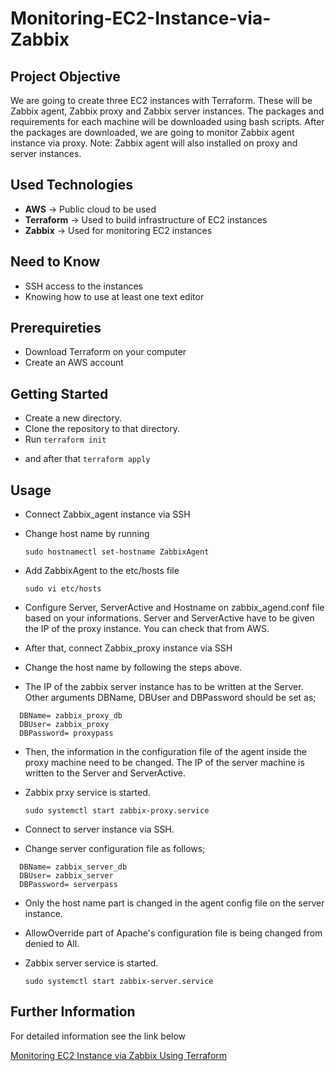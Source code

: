 # Monitoring-EC2-Instance-via-Zabbix

## Project Objective

We are going to create three EC2 instances with Terraform. These will be Zabbix agent, Zabbix proxy and Zabbix server instances. The packages and requirements for each machine will be downloaded using bash scripts. After the packages are downloaded, we are going to  monitor Zabbix agent instance via proxy. Note: Zabbix agent will also installed on proxy and server instances.

## Used Technologies

+ **AWS** → Public cloud to be used
+ **Terraform** → Used to build infrastructure of EC2 instances
+ **Zabbix** → Used for monitoring EC2 instances

## Need to Know

+ SSH access to the instances
+ Knowing how to use at least one text editor

## Prerequireties

+ Download Terraform on your computer
+ Create an AWS account

## Getting Started

+ Create a new directory.
+ Clone the repository to that directory.
+ Run
  ```terraform init```
- and after that
 ```terraform apply```

## Usage

+ Connect Zabbix_agent instance via SSH
+ Change host name by running

    ```sudo hostnamectl set-hostname ZabbixAgent```

+ Add ZabbixAgent to the etc/hosts file
  
    ```sudo vi etc/hosts```

+ Configure Server, ServerActive and Hostname on zabbix_agend.conf file based on your informations. Server and ServerActive have to be given the IP of the proxy instance. You can check that from AWS.
+ After that, connect Zabbix_proxy instance via SSH
+ Change the host name by following the steps above.
+ The IP of the zabbix server instance has to be written at the Server. Other arguments DBName, DBUser and DBPassword should be set as;

```
  DBName= zabbix_proxy_db
  DBUser= zabbix_proxy
  DBPassword= proxypass
```

+ Then, the information in the configuration file of the agent inside the proxy machine need to be changed. The IP of the server machine is written to the Server and ServerActive.
+ Zabbix prxy service is started.

  ```sudo systemctl start zabbix-proxy.service```

+ Connect to server instance via SSH.
+ Change server configuration file as follows;

```	
  DBName= zabbix_server_db
  DBUser= zabbix_server
  DBPassword= serverpass
```

+ Only the host name part is changed in the agent config file on the server instance.
+ AllowOverride part of Apache's configuration file is being changed from denied to All.
+ Zabbix server service is started.

  ```sudo systemctl start zabbix-server.service```

## Further Information

For detailed information see the link below

[Monitoring EC2 Instance via Zabbix Using Terraform](https://www.serkancakar.com/articles/monitoring-ec2-instance-via-zabbix-using-terraform/ "title text!")
